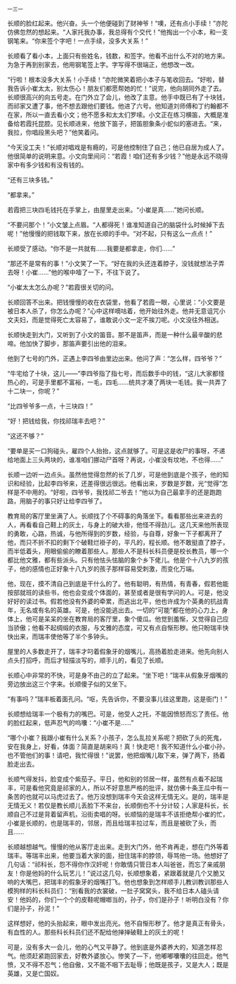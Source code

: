     一三一 

   长顺的脸红起来。他兴奋。头一个他便碰到了财神爷！“噢，还有点小手续！”亦陀仿佛忽然的想起来。“人家托我办事，我总得有个交代！”他掏出一个小本，和一支钢笔来。“你来签个字吧！一点手续，没多大关系！”

   长顺看了看小本，上面只有些姓名，钱数，和签字。他看不出什么不对的地方来。为急于再到别家去，他用钢笔签上字。字写得不很端正，他想改一改。

   “行啦！根本没多大关系！小手续！”亦陀微笑着把小本子与笔收回去。“好啦，替我告诉小崔太太，别太伤心！朋友们都愿帮她的忙！”说完，他向胡同外走了去。长顺很高兴的向五号走。在门外立了会儿，他改了主意。他手中既已有了十块钱，而祁家又遭了事，他不想去跟他们要钱。他进了六号。他知道刘师傅和丁约翰都不在家，所以一直去看小文；他不愿多和太太们罗嗦。小文正在练习横笛，大概是准备给若霞托昆腔。见长顺进来，他放下笛子，把笛胆象条小蛇似的塞进去。“来，我拉，你唱段黑头吧？”他笑着问。

   “今天没工夫！”长顺对唱戏是有瘾的，可是他控制住了自己；他已自居为成人了。他很简单的说明来意。小文向里间问：“若霞！咱们还有多少钱？”他是永远不晓得家中有多少钱和有没有钱的。

   “还有三块多钱。”

   “都拿来。”

   若霞把三块四毛钱托在手掌上，由屋里走出来。“小崔是真……”她问长顺。

   “不要问那个！”小文皱上点眉。“人都得死！谁准知道自己的脑袋什么时候掉下去呢！”他慢慢的把钱取下来，放在长顺的手中。“对不起，只有这么一点点！”

   长顺受了感动。“你不是一共就有……我要是都拿走，你们……”

   “那还不是常有的事！”小文笑了一下。“好在我的头还连着脖子，没钱就想法子弄去呀！小崔……”他的喉中噎了一下，不往下说了。

   “小崔太太怎么办呢？”若霞很关切的问。

   长顺回答不出来。把钱慢慢的收在衣袋里，他看了若霞一眼，心里说：“小文要是被日本人杀了，你怎么办呢？”心中这样嘀咕着，他开始往外走。他并无意诅咒小文夫妇，而是觉得死亡太容易了，谁敢说小文一定不挨刀呢。小文没往外相送。

   长顺快走到大门，又听到了小文的笛音。那不是笛声，而是一种什么最辛酸的悲啼。他加快了脚步，那笛声要引出他的泪来。

   他到了七号的门外，正遇上李四爷由里边出来。他问了声：“怎么样，四爷爷？”

   “牛宅给了十块，这儿——”李四爷指了指七号，而后数手中的钱，“这儿大家都怪热心的，可是手里都不富裕，一毛，四毛……统共才凑了两块一毛钱。我一共弄了十二块一，你呢？”

   “比四爷爷多一点，十三块四！”

   “好！把钱给我，你找祁瑞丰去吧？”

   “这还不够？”

   “要单是买一口狗碰头，雇四个人抬抬，这点就够了。可是这是收尸的事呀，不递给地面上三头两块的，谁准咱们挪动尸首呀？再说，小崔没有坟地，不也得……”

   长顺一边听一边点头。虽然他觉得忽然的长了几岁，可是他到底是个孩子，他的知识和经验，比起李四爷来，还差得很远很远。他看出来，岁数是岁数，光“觉得”怎样是不中用的。“好啦，四爷爷，我找祁二爷去！”他以为自己最拿手的还是跑跑路，用脑子的事只好让给李四爷了。

   教育局的客厅里坐满了人。长顺找了个不碍事的角落坐下。看看那些出来进去的人，再看看自己鞋上的灰土，与身上的破大褂，他怪不得劲儿。这几天来他所表现的勇敢，心路，热诚，与他所得到的岁数，经验，与自尊，好象一下子都离开了他，而只不折不扣的剩下个破鞋烂褂子的，平凡的，程长顺。他不敢挺直了脖子，而半低着头，用眼偷偷的瞭着那些人。那些人不是科长科员便是校长教员，哪一个都比他文雅，都有些派头。只有他怯头怯脑的象个乡下佬儿。他是个十八九岁的孩子，他的感情也正好象十八九岁的孩子那样容易受刺激，而变化万端。

   他，现在，摸不清自己到底是干什么的了。他有聪明，有热情，有青春，假若他能按部就班的读些书，他也会变成个体面的，甚至或者是很有学问的人。可是，他没好好的读过书。假若他没有外婆的牵累，而逃出北平，他也许成为个英勇的抗战青年，无名或有名的英雄。可是，他没能逃出去。一切的“可能”都在他的心力上，身体上，他可是呆呆的坐在教育局的客厅里，象个傻瓜。他觉到羞惭，又觉得自己应当骄傲；他看不起绸缎的衣服，与文雅的态度，可又有点自惭形秽。他只盼瑞丰快快出来，而瑞丰使他等了半个多钟头。

   屋里的人多数走开了，瑞丰才叼着假象牙的烟嘴儿，高扬着脸走进来。他先向别人点头打招呼，而后才轻描淡写的，顺手儿的，看见了长顺。

   长顺心中非常的不快，可是身不由己的立了起来。“坐下吧！”瑞丰从假象牙烟嘴的旁边放出这三个字来。长顺傻子似的又坐下。

   “有事吗？”瑞丰板着面孔问。“呕，先告诉你，不要没事儿往这里跑，这是衙门！”

   长顺想给瑞丰一个极有力的嘴巴。可是，他受人之托，不能因愤怒而忘了责任。他的脸红起来，低声忍气的呜囔：“小崔不是……”

   “哪个小崔？我跟小崔有什么关系？小孩子，怎么乱拉关系呢？把砍了头的死鬼，安在我身上，好看，体面？简直是胡来吗！真！快走吧！我不知道什么小崔小孙，也不管他们的事！请吧，我忙得很！”说罢，他把烟嘴儿取下来，弹了两下，扬着脸走出去。

   长顺气得发抖，脸变成个紫茄子。平日，他和别的邻居一样，虽然有点看不起瑞丰，可是看他究竟是祁家的人，所以不好意思严格的批评，就仿佛十条王瓜中有一条苦的也就可以马虎过去了。他万没想到瑞丰今天会这样无情无义。是的，瑞丰是无情无义！若仅是教长顺儿丢脸下不来台，长顺倒也不十分计较；人家是科长，长顺自己不过是背着留声机，沿街卖唱的呀。长顺恼的是瑞丰不该拒绝帮小崔的忙，小崔是长顺的，也是瑞丰的，邻居，而且给瑞丰拉过车，而且是被砍了头，而且……

   长顺越想越气。慢慢的他从客厅走出来。走到大门外，他不肯再走，想在门外等着瑞丰。等瑞丰出来，他要当着大家的面，扭住瑞丰的脖领，辱骂他一场。他想好了几句话：“祁科长，怨不得你作汉奸呢！你敢情只管日本人叫爸爸，而忘了亲戚朋友！你是他妈的什么玩艺儿！”说过这几句，长顺想象着，紧跟着就是几个又脆又响的大嘴巴，把瑞丰的假象牙的烟嘴打飞。他也想象到怎样顺手儿教训教训那些人模狗样的科长科员们：“别看我的衣裳破，一肚子窝窝头，我不给日本人磕头请安！他妈的，你们一个个的皮鞋呢帽啷当的，孙子，你们是孙子！听明白没有？你们是孙子，孙泥！”

   这样想好，他的头抬起来，眼中发出亮光。他不自惭形秽了。他才是真正有骨头，有血性的人。那些科长科员们还不配给他掸掸破鞋上的灰土的呢！

   可是，没有多大一会儿，他的心气又平静了。他到底是外婆养大的，知道怎样忍气。他须赶紧跑回家去，好教外婆放心。惨笑了—下，他嘟嘟囔囔的往回走。他气愤，又不得不忍气；他自傲，又不能不咽下去耻辱；他既是孩子，又是大人；既是英雄，又是亡国奴。

